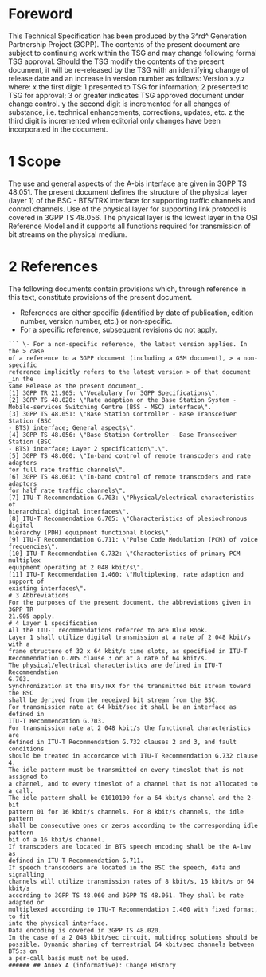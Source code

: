# Foreword
This Technical Specification has been produced by the 3^rd^ Generation
Partnership Project (3GPP).
The contents of the present document are subject to continuing work within the
TSG and may change following formal TSG approval. Should the TSG modify the
contents of the present document, it will be re-released by the TSG with an
identifying change of release date and an increase in version number as
follows:
Version x.y.z
where:
x the first digit:
1 presented to TSG for information;
2 presented to TSG for approval;
3 or greater indicates TSG approved document under change control.
y the second digit is incremented for all changes of substance, i.e. technical
enhancements, corrections, updates, etc.
z the third digit is incremented when editorial only changes have been
incorporated in the document.
# 1 Scope
The use and general aspects of the A-bis interface are given in 3GPP TS
48.051.
The present document defines the structure of the physical layer (layer 1) of
the BSC - BTS/TRX interface for supporting traffic channels and control
channels. Use of the physical layer for supporting link protocol is covered in
3GPP TS 48.056.
The physical layer is the lowest layer in the OSI Reference Model and it
supports all functions required for transmission of bit streams on the
physical medium.
# 2 References
The following documents contain provisions which, through reference in this
text, constitute provisions of the present document.
  * References are either specific (identified by date of publication, edition number, version number, etc.) or non‑specific.
  * For a specific reference, subsequent revisions do not apply.
```{=html}
``` \- For a non-specific reference, the latest version applies. In the > case
of a reference to a 3GPP document (including a GSM document), > a non-specific
reference implicitly refers to the latest version > of that document _in the
same Release as the present document_.
[1] 3GPP TR 21.905: \"Vocabulary for 3GPP Specifications\".
[2] 3GPP TS 48.020: \"Rate adaption on the Base Station System ‑
Mobile‑services Switching Centre (BSS ‑ MSC) interface\".
[3] 3GPP TS 48.051: \"Base Station Controller ‑ Base Transceiver Station (BSC
‑ BTS) interface; General aspects\".
[4] 3GPP TS 48.056: \"Base Station Controller ‑ Base Transceiver Station (BSC
‑ BTS) interface; Layer 2 specification\".\".
[5] 3GPP TS 48.060: \"In-band control of remote transcoders and rate adaptors
for full rate traffic channels\".
[6] 3GPP TS 48.061: \"In-band control of remote transcoders and rate adaptors
for half rate traffic channels\".
[7] ITU-T Recommendation G.703: \"Physical/electrical characteristics of
hierarchical digital interfaces\".
[8] ITU-T Recommendation G.705: \"Characteristics of plesiochronous digital
hierarchy (PDH) equipment functional blocks\".
[9] ITU-T Recommendation G.711: \"Pulse Code Modulation (PCM) of voice
frequencies\".
[10] ITU-T Recommendation G.732: \"Characteristics of primary PCM multiplex
equipment operating at 2 048 kbit/s\".
[11] ITU-T Recommendation I.460: \"Multiplexing, rate adaption and support of
existing interfaces\".
# 3 Abbreviations
For the purposes of the present document, the abbreviations given in 3GPP TR
21.905 apply.
# 4 Layer 1 specification
All the ITU-T recommendations referred to are Blue Book.
Layer 1 shall utilize digital transmission at a rate of 2 048 kbit/s with a
frame structure of 32 x 64 kbit/s time slots, as specified in ITU-T
Recommendation G.705 clause 3 or at a rate of 64 kbit/s.
The physical/electrical characteristics are defined in ITU-T Recommendation
G.703.
Synchronization at the BTS/TRX for the transmitted bit stream toward the BSC
shall be derived from the received bit stream from the BSC.
For transmission rate at 64 kbit/sec it shall be an interface as defined in
ITU-T Recommendation G.703.
For transmission rate at 2 048 kbit/s the functional characteristics are
defined in ITU-T Recommendation G.732 clauses 2 and 3, and fault conditions
should be treated in accordance with ITU-T Recommendation G.732 clause 4.
The idle pattern must be transmitted on every timeslot that is not assigned to
a channel, and to every timeslot of a channel that is not allocated to a call.
The idle pattern shall be 01010100 for a 64 kbit/s channel and the 2-bit
pattern 01 for 16 kbit/s channels. For 8 kbit/s channels, the idle pattern
shall be consecutive ones or zeros according to the corresponding idle pattern
bit of a 16 kbit/s channel.
If transcoders are located in BTS speech encoding shall be the A-law as
defined in ITU-T Recommendation G.711.
If speech transcoders are located in the BSC the speech, data and signalling
channels will utilize transmission rates of 8 kbit/s, 16 kbit/s or 64 kbit/s
according to 3GPP TS 48.060 and 3GPP TS 48.061. They shall be rate adapted or
multiplexed according to ITU-T Recommendation I.460 with fixed format, to fit
into the physical interface.
Data encoding is covered in 3GPP TS 48.020.
In the case of a 2 048 kbit/sec circuit, multidrop solutions should be
possible. Dynamic sharing of terrestrial 64 kbit/sec channels between BTS:s on
a per-call basis must not be used.
###### ## Annex A (informative): Change History